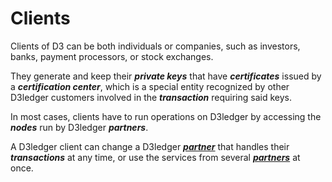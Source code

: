 # Clients

Clients of D3 can be both individuals or companies, such as investors, banks, payment processors, or stock exchanges. 

They generate and keep their **_private keys_** that have **_certificates_** issued by a **_certification center_**, which is a special entity recognized by other D3ledger customers involved in the **_transaction_** requiring said keys. 

In most cases, clients have to run operations on D3ledger by accessing the **_nodes_** run by D3ledger **_partners_**.

A D3ledger client can change a D3ledger [**_partner_**](https://github.com/alexeymaklakov/D3-wiki/blob/master/docs/partners.md "Partner of D3") that handles their **_transactions_** at any time, or use the services from several [**_partners_**](https://github.com/alexeymaklakov/D3-wiki/blob/master/docs/partners.md "Partners of D3") at once.
